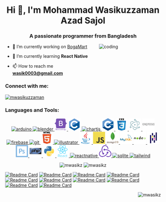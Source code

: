 <h1 align="center">Hi 👋, I'm Mohammad Wasikuzzaman Azad Sajol</h1>
<h3 align="center">A passionate programmer from Bangladesh</h3>

<img src="https://user-images.githubusercontent.com/74035623/189286106-aaf471e1-1598-42fa-95b3-f18317c757da.gif" width="200" height="200" align="right" alt="coding">


- 🔭 I’m currently working on [BogaMart](https://github.com/mwasikz/bogamart)

- 🌱 I’m currently learning **React Native**

- 📫 How to reach me **wasik0003@gmail.com**

<h3 align="left">Connect with me:</h3>
<p align="left">
<a href="https://twitter.com/mwasikuzzaman" target="blank"><img align="center" src="https://raw.githubusercontent.com/rahuldkjain/github-profile-readme-generator/master/src/images/icons/Social/twitter.svg" alt="mwasikuzzaman" height="30" width="40" /></a>
</p>

<h3 align="left">Languages and Tools:</h3>
<p align="center"> <a href="https://www.arduino.cc/" target="_blank" rel="noreferrer"> <img src="https://cdn.worldvectorlogo.com/logos/arduino-1.svg" alt="arduino" width="40" height="40"/> </a> <a href="https://www.blender.org/" target="_blank" rel="noreferrer"> <img src="https://download.blender.org/branding/community/blender_community_badge_white.svg" alt="blender" width="40" height="40"/> </a> <a href="https://getbootstrap.com" target="_blank" rel="noreferrer"> <img src="https://raw.githubusercontent.com/devicons/devicon/master/icons/bootstrap/bootstrap-plain-wordmark.svg" alt="bootstrap" width="40" height="40"/> </a> <a href="https://www.cprogramming.com/" target="_blank" rel="noreferrer"> <img src="https://raw.githubusercontent.com/devicons/devicon/master/icons/c/c-original.svg" alt="c" width="40" height="40"/> </a> <a href="https://www.chartjs.org" target="_blank" rel="noreferrer"> <img src="https://www.chartjs.org/media/logo-title.svg" alt="chartjs" width="40" height="40"/> </a> <a href="https://www.w3schools.com/cpp/" target="_blank" rel="noreferrer"> <img src="https://raw.githubusercontent.com/devicons/devicon/master/icons/cplusplus/cplusplus-original.svg" alt="cplusplus" width="40" height="40"/> </a> <a href="https://www.w3schools.com/css/" target="_blank" rel="noreferrer"> <img src="https://raw.githubusercontent.com/devicons/devicon/master/icons/css3/css3-original-wordmark.svg" alt="css3" width="40" height="40"/> </a> <a href="https://www.electronjs.org" target="_blank" rel="noreferrer"> <img src="https://raw.githubusercontent.com/devicons/devicon/master/icons/electron/electron-original.svg" alt="electron" width="40" height="40"/> </a> <a href="https://expressjs.com" target="_blank" rel="noreferrer"> <img src="https://raw.githubusercontent.com/devicons/devicon/master/icons/express/express-original-wordmark.svg" alt="express" width="40" height="40"/> </a> <a href="https://firebase.google.com/" target="_blank" rel="noreferrer"> <img src="https://www.vectorlogo.zone/logos/firebase/firebase-icon.svg" alt="firebase" width="40" height="40"/> </a> <a href="https://git-scm.com/" target="_blank" rel="noreferrer"> <img src="https://www.vectorlogo.zone/logos/git-scm/git-scm-icon.svg" alt="git" width="40" height="40"/> </a> <a href="https://www.w3.org/html/" target="_blank" rel="noreferrer"> <img src="https://raw.githubusercontent.com/devicons/devicon/master/icons/html5/html5-original-wordmark.svg" alt="html5" width="40" height="40"/> </a> <a href="https://www.adobe.com/in/products/illustrator.html" target="_blank" rel="noreferrer"> <img src="https://www.vectorlogo.zone/logos/adobe_illustrator/adobe_illustrator-icon.svg" alt="illustrator" width="40" height="40"/> </a> <a href="https://www.java.com" target="_blank" rel="noreferrer"> <img src="https://raw.githubusercontent.com/devicons/devicon/master/icons/java/java-original.svg" alt="java" width="40" height="40"/> </a> <a href="https://developer.mozilla.org/en-US/docs/Web/JavaScript" target="_blank" rel="noreferrer"> <img src="https://raw.githubusercontent.com/devicons/devicon/master/icons/javascript/javascript-original.svg" alt="javascript" width="40" height="40"/> </a> <a href="https://www.mongodb.com/" target="_blank" rel="noreferrer"> <img src="https://raw.githubusercontent.com/devicons/devicon/master/icons/mongodb/mongodb-original-wordmark.svg" alt="mongodb" width="40" height="40"/> </a> <a href="https://www.mysql.com/" target="_blank" rel="noreferrer"> <img src="https://raw.githubusercontent.com/devicons/devicon/master/icons/mysql/mysql-original-wordmark.svg" alt="mysql" width="40" height="40"/> </a> <a href="https://nodejs.org" target="_blank" rel="noreferrer"> <img src="https://raw.githubusercontent.com/devicons/devicon/master/icons/nodejs/nodejs-original-wordmark.svg" alt="nodejs" width="40" height="40"/> </a> <a href="https://pandas.pydata.org/" target="_blank" rel="noreferrer"> <img src="https://raw.githubusercontent.com/devicons/devicon/2ae2a900d2f041da66e950e4d48052658d850630/icons/pandas/pandas-original.svg" alt="pandas" width="40" height="40"/> </a> <a href="https://www.photoshop.com/en" target="_blank" rel="noreferrer"> <img src="https://raw.githubusercontent.com/devicons/devicon/master/icons/photoshop/photoshop-line.svg" alt="photoshop" width="40" height="40"/> </a> <a href="https://www.php.net" target="_blank" rel="noreferrer"> <img src="https://raw.githubusercontent.com/devicons/devicon/master/icons/php/php-original.svg" alt="php" width="40" height="40"/> </a> <a href="https://www.python.org" target="_blank" rel="noreferrer"> <img src="https://raw.githubusercontent.com/devicons/devicon/master/icons/python/python-original.svg" alt="python" width="40" height="40"/> </a> <a href="https://reactjs.org/" target="_blank" rel="noreferrer"> <img src="https://raw.githubusercontent.com/devicons/devicon/master/icons/react/react-original-wordmark.svg" alt="react" width="40" height="40"/> </a> <a href="https://reactnative.dev/" target="_blank" rel="noreferrer"> <img src="https://reactnative.dev/img/header_logo.svg" alt="reactnative" width="40" height="40"/> </a> <a href="https://redux.js.org" target="_blank" rel="noreferrer"> <img src="https://raw.githubusercontent.com/devicons/devicon/master/icons/redux/redux-original.svg" alt="redux" width="40" height="40"/> </a> <a href="https://www.sqlite.org/" target="_blank" rel="noreferrer"> <img src="https://www.vectorlogo.zone/logos/sqlite/sqlite-icon.svg" alt="sqlite" width="40" height="40"/> </a> <a href="https://tailwindcss.com/" target="_blank" rel="noreferrer"> <img src="https://www.vectorlogo.zone/logos/tailwindcss/tailwindcss-icon.svg" alt="tailwind" width="40" height="40"/> </a> </p>

<p align="center" >
  <img src="https://github-readme-stats.vercel.app/api/top-langs?username=mwasikz&show_icons=true&locale=en&layout=compact&langs_count=10&theme=radical" alt="mwasikz"    width=600" >

<img src="https://github-readme-stats.vercel.app/api?username=mwasikz&show_icons=true&locale=en&hide=prs,contribs,issues&theme=radical" alt="mwasikz" width="600" >
</p>


[![Readme Card](https://github-readme-stats.vercel.app/api/pin/?username=mwasikz&repo=bogamart)](https://github.com/mwasikz/bogamart)
[![Readme Card](https://github-readme-stats.vercel.app/api/pin/?username=mwasikz&repo=dingi)](https://github.com/mwasikz/dingi)
[![Readme Card](https://github-readme-stats.vercel.app/api/pin/?username=mwasikz&repo=Line-Following-Robot)](https://github.com/mwasikz/Line-Following-Robot)
[![Readme Card](https://github-readme-stats.vercel.app/api/pin/?username=mwasikz&repo=robo-cafe-rms)](https://github.com/mwasikz/robo-cafe-rms)
[![Readme Card](https://github-readme-stats.vercel.app/api/pin/?username=mwasikz&repo=delicieux-recipe-finder)](https://github.com/mwasikz/delicieux-recipe-finder)
[![Readme Card](https://github-readme-stats.vercel.app/api/pin/?username=mwasikz&repo=maze-solving-robot)](https://github.com/mwasikz/maze-solving-robot)
[![Readme Card](https://github-readme-stats.vercel.app/api/pin/?username=mwasikz&repo=food-ordering-device )](https://github.com/mwasikz/food-ordering-device )
[![Readme Card](https://github-readme-stats.vercel.app/api/pin/?username=mwasikz&repo=brain-meter)](https://github.com/mwasikz/brain-meter)
[![Readme Card](https://github-readme-stats.vercel.app/api/pin/?username=mwasikz&repo=react-native-to-do-list-app)](https://github.com/mwasikz/react-native-to-do-list-app)
[![Readme Card](https://github-readme-stats.vercel.app/api/pin/?username=mwasikz&repo=foxycash-v2)](https://github.com/mwasikz/foxycash-v2)

<p align="right"> <img src="https://komarev.com/ghpvc/?username=mwasikz&label=Profile%20views&color=0e75b6&style=flat" alt="mwasikz" /> </p>
